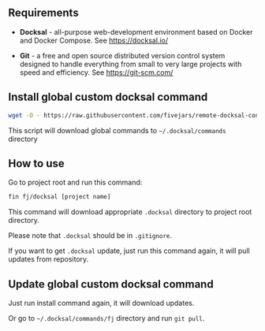## Requirements

- **Docksal** - all-purpose web-development environment based on Docker and Docker Compose.
See https://docksal.io/

- **Git** - a free and open source distributed version control system designed to handle everything from small to very large projects with speed and efficiency.
See https://git-scm.com/

## Install global custom docksal command

```bash
wget -O - https://raw.githubusercontent.com/fivejars/remote-docksal-config/INSTALL-SCRIPT/load-fj-docksal-commands.sh | bash
```

This script will download global commands to `~/.docksal/commands` directory

## How to use

Go to project root and run this command:

```bash
fin fj/docksal [project name]
```

This command will download appropriate `.docksal` directory to project root directory.

Please note that `.docksal` should be in `.gitignore`.

If you want to get `.docksal` update, just run this command again, it will pull updates from repository.

## Update global custom docksal command

Just run install command again, it will download updates.

Or go to `~/.docksal/commands/fj` directory and run `git pull`.